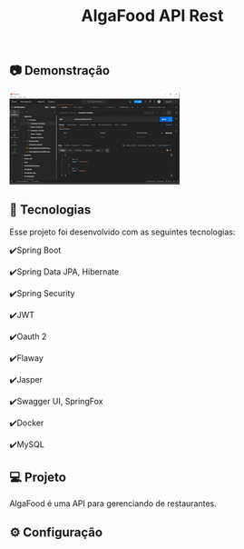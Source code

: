 <h1 align="center">
   AlgaFood API Rest
</h1>

<br>

## :camera: Demonstração

![gif](github/AlgaFood.gif)

## :rocket: Tecnologias

Esse projeto foi desenvolvido com as seguintes tecnologias:

✔️Spring Boot

✔️Spring Data JPA, Hibernate

✔️Spring Security

✔️JWT

✔️Oauth 2

✔️Flaway

✔️Jasper

✔️Swagger UI, SpringFox

✔️Docker

✔️MySQL

## 💻 Projeto

AlgaFood é uma API para gerenciando de restaurantes.

## ⚙ Configuração